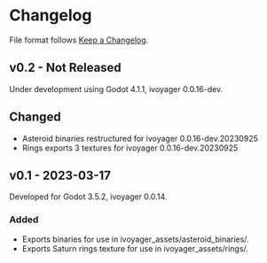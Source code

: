 # Changelog

File format follows [Keep a Changelog](https://keepachangelog.com/en/1.0.0/).

## v0.2 - Not Released

Under development using Godot 4.1.1, ivoyager 0.0.16-dev.

## Changed
* Asteroid binaries restructured for ivoyager 0.0.16-dev.20230925
* Rings exports 3 textures for ivoyager 0.0.16-dev.20230925


## v0.1 - 2023-03-17

Developed for Godot 3.5.2, ivoyager 0.0.14.

### Added
* Exports binaries for use in ivoyager_assets/asteroid_binaries/.
* Exports Saturn rings texture for use in ivoyager_assets/rings/.

